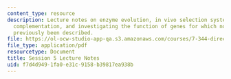 ```yaml
---
content_type: resource
description: Lecture notes on enzyme evolution, in vivo selection systems, , genetic
  complementation, and investigating the function of genes for which no function has
  previously been described.
file: https://ol-ocw-studio-app-qa.s3.amazonaws.com/courses/7-344-directed-evolution-engineering-biocatalysts-spring-2008/f7d4d9491fa0e31c9158b39817ea938b_ses5_ln.pdf
file_type: application/pdf
resourcetype: Document
title: Session 5 Lecture Notes
uid: f7d4d949-1fa0-e31c-9158-b39817ea938b
---
```

